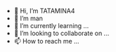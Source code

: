 - 👋 Hi, I’m TATAMINA4
- 👀 I’m man
- 🌱 I’m currently learning ...
- 💞️ I’m looking to collaborate on ...
- 📫 How to reach me ...

<!---
TATAMINA4/TATAMINA4 is a ✨ special ✨ repository because its `README.md` (this file) appears on your GitHub profile.
You can click the Preview link to take a look at your changes.
--->
